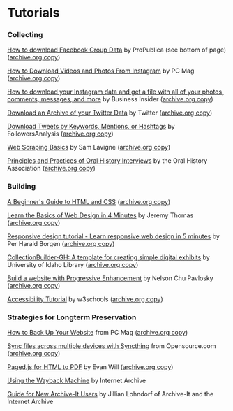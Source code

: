 # Tutorials

### Collecting

[How to download Facebook Group Data](https://www.propublica.org/article/how-we-used-facebook-to-power-our-investigation-into-patient-harm) by ProPublica (see bottom of page) ([archive.org copy](https://web.archive.org/web/20230813163907/https://www.propublica.org/article/how-we-used-facebook-to-power-our-investigation-into-patient-harm))

[How to Download Videos and Photos From Instagram](https://www.pcmag.com/how-to/how-to-download-videos-and-pictures-from-instagram) by PC Mag ([archive.org copy](https://web.archive.org/web/20230605043605/https://www.pcmag.com/how-to/how-to-download-videos-and-pictures-from-instagram))

[How to download your Instagram data and get a file with all of your photos, comments, messages, and more](https://www.businessinsider.com/guides/tech/how-to-download-instagram-data?op=1) by Business Insider ([archive.org copy](https://web.archive.org/web/20221218094944/https://www.businessinsider.com/guides/tech/how-to-download-instagram-data))

[Download an Archive of your Twitter Data](https://help.twitter.com/en/managing-your-account/accessing-your-twitter-data) by Twitter ([archive.org copy](https://web.archive.org/web/20230731174151/https://help.twitter.com/en/managing-your-account/accessing-your-twitter-data))

[Download Tweets by Keywords, Mentions, or Hashtags](https://www.followersanalysis.com/blog/download-tweets-by-keywords-mentions-or-hashtags/) by FollowersAnalysis ([archive.org copy](https://web.archive.org/web/20230401204130/https://www.followersanalysis.com/blog/download-tweets-by-keywords-mentions-or-hashtags/))

[Web Scraping Basics](https://scrapism.lav.io/web-scraping-basics/) by Sam Lavigne ([archive.org copy](https://web.archive.org/web/20220726210957/https://scrapism.lav.io/web-scraping-basics/))

[Principles and Practices of Oral History Interviews](https://oralhistory.org/about/principles-and-practices-revised-2009/#best) by the Oral History Association ([archive.org copy](https://web.archive.org/web/20230726002235/https://oralhistory.org/about/principles-and-practices-revised-2009/))

### Building

[A Beginner's Guide to HTML and CSS](https://webguide.neocities.org/) ([archive.org copy](https://web.archive.org/web/20230712153401/https://webguide.neocities.org/))

[Learn the Basics of Web Design in 4 Minutes](https://jgthms.com/web-design-in-4-minutes/) by Jeremy Thomas ([archive.org copy](https://web.archive.org/web/20230810214306/https://jgthms.com/web-design-in-4-minutes/))

[Responsive design tutorial - Learn responsive web design in 5 minutes](https://www.freecodecamp.org/news/learn-responsive-web-design-in-5-minutes/) by Per Harald Borgen ([archive.org copy](https://web.archive.org/web/20230531000943/https://www.freecodecamp.org/news/learn-responsive-web-design-in-5-minutes/))

[CollectionBuilder-GH: A template for creating simple digital exhibits](https://collectionbuilder.github.io/collectionbuilder-gh/about.html) by University of Idaho Library ([archive.org copy](https://web.archive.org/web/20221211031044/https://collectionbuilder.github.io/collectionbuilder-gh/about.html))

[Build a website with Progressive Enhancement](https://www.maximumethics.dev/blog/2021/09/progressive-enhancement/) by Nelson Chu Pavlosky ([archive.org copy](https://web.archive.org/web/20221217094035/https://www.maximumethics.dev/blog/2021/09/progressive-enhancement/))


[Accessibility Tutorial](https://www.w3schools.com/accessibility/index.php) by w3schools ([archive.org copy](https://web.archive.org/web/20230813143315/https://www.w3schools.com/accessibility/index.php))

### Strategies for Longterm Preservation

[How to Back Up Your Website](https://www.pcmag.com/how-to/how-to-backup-your-website) from PC Mag ([archive.org copy](https://web.archive.org/web/20230731105912/https://www.pcmag.com/how-to/how-to-backup-your-website))

[Sync files across multiple devices with Syncthing](https://opensource.com/article/20/1/sync-files-syncthing) from Opensource.com ([archive.org copy](https://web.archive.org/web/20230506102103/https://opensource.com/article/20/1/sync-files-syncthing))

[Paged.js for HTML to PDF](https://evanwill.github.io/_drafts/notes/pagedjs.html) by Evan Will ([archive.org copy](https://web.archive.org/web/20230814224026/https://evanwill.github.io/_drafts/notes/pagedjs.html))

[Using the Wayback Machine](https://help.archive.org/help/using-the-wayback-machine/) by Internet Archive

[Guide for New Archive-It Users](https://support.archive-it.org/hc/en-us/articles/360041250172-Guide-for-new-Archive-It-Users-) by Jillian Lohndorf of Archive-It and the Internet Archive

